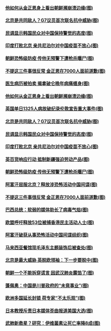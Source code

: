 #### [他如何从金正恩身上看出朝鲜濒崩溃边缘(图)](../pages/p9/958480.md) 
#### [北京是共同敌人？G7议员首次联名抗中威胁(图)](../pages/p9/958474.md) 
#### [民调显示韩国民众对中国保持警觉的态度(图)](../pages/p9/958429.md) 
#### [印度打败北京 亲共尼泊尔对中国疫苗不放心(图)](../pages/p9/958353.md) 
#### [朝鲜恐怖级防疫 传他无预警下遭枪杀曝尸(图)](../pages/p9/958360.md) 
#### [不提这三件事很反常 金正恩在7000人面前道歉(图)](../pages/p9/958245.md) 
#### [医生病历被拍卖 揭拿破仑晚年病痛缠身(图)](../pages/p9/958525.md) 
#### [他如何从金正恩身上看出朝鲜濒崩溃边缘(图)](../pages/p9/958480.md) 
#### [英国单日1325人病故破纪录伦敦宣告重大事件(图)](../pages/p9/958524.md) 
#### [北京是共同敌人？G7议员首次联名抗中威胁(图)](../pages/p9/958474.md) 
#### [民调显示韩国民众对中国保持警觉的态度(图)](../pages/p9/958429.md) 
#### [印度打败北京 亲共尼泊尔对中国疫苗不放心(图)](../pages/p9/958353.md) 
#### [英百货响应行动 抵制新疆强迫劳动产品(图)](../pages/p9/958421.md) 
#### [朝鲜恐怖级防疫 传他无预警下遭枪杀曝尸(图)](../pages/p9/958360.md) 
#### [阿富汗屈服北京？释放涉恐怖活动中国间谍(图)](../pages/p9/958322.md) 
#### [不提这三件事很反常 金正恩在7000人面前道歉(图)](../pages/p9/958245.md) 
#### [巴西总统：软弱的媒体助长了病毒气焰(图)](../pages/p9/958304.md) 
#### [欧盟呼吁释放53位被捕香港民主活动人士(图)](../pages/p9/958303.md) 
#### [阿富汗破获从事恐怖活动中国间谍组织(图)](../pages/p9/958300.md) 
#### [马来西亚餐馆现毛泽东主题装饰后被查处(图)](../pages/p9/958298.md) 
#### [北京是最大威胁 英脱欧领袖：下一步要脱中(图)](../pages/p9/958243.md) 
#### [朝鲜一个不能拆穿谎言 因武汉肺炎露馅了(图)](../pages/p9/958140.md) 
#### [蓬佩奥：中国是川普政府的“未竟事业”(图)](../pages/p9/958190.md) 
#### [欧洲多国延长封锁 荷专家“不太乐观”(图)](../pages/p9/958181.md) 
#### [日本教授斥责日本媒体歪曲报道美国大选(图)](../pages/p9/958159.md) 
#### [武肺新救星？研究：伊维菌素让死亡率降8成(图)](../pages/p9/958129.md) 
